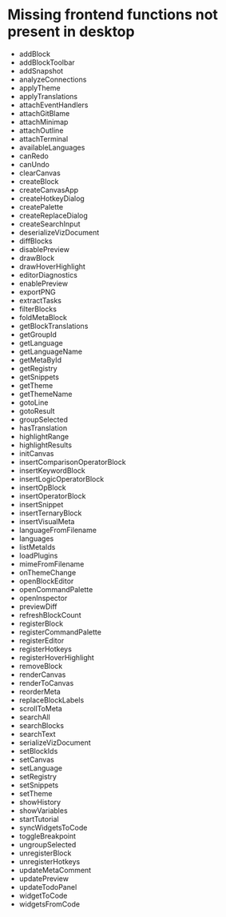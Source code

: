 # Missing frontend functions not present in desktop

- addBlock
- addBlockToolbar
- addSnapshot
- analyzeConnections
- applyTheme
- applyTranslations
- attachEventHandlers
- attachGitBlame
- attachMinimap
- attachOutline
- attachTerminal
- availableLanguages
- canRedo
- canUndo
- clearCanvas
- createBlock
- createCanvasApp
- createHotkeyDialog
- createPalette
- createReplaceDialog
- createSearchInput
- deserializeVizDocument
- diffBlocks
- disablePreview
- drawBlock
- drawHoverHighlight
- editorDiagnostics
- enablePreview
- exportPNG
- extractTasks
- filterBlocks
- foldMetaBlock
- getBlockTranslations
- getGroupId
- getLanguage
- getLanguageName
- getMetaById
- getRegistry
- getSnippets
- getTheme
- getThemeName
- gotoLine
- gotoResult
- groupSelected
- hasTranslation
- highlightRange
- highlightResults
- initCanvas
- insertComparisonOperatorBlock
- insertKeywordBlock
- insertLogicOperatorBlock
- insertOpBlock
- insertOperatorBlock
- insertSnippet
- insertTernaryBlock
- insertVisualMeta
- languageFromFilename
- languages
- listMetaIds
- loadPlugins
- mimeFromFilename
- onThemeChange
- openBlockEditor
- openCommandPalette
- openInspector
- previewDiff
- refreshBlockCount
- registerBlock
- registerCommandPalette
- registerEditor
- registerHotkeys
- registerHoverHighlight
- removeBlock
- renderCanvas
- renderToCanvas
- reorderMeta
- replaceBlockLabels
- scrollToMeta
- searchAll
- searchBlocks
- searchText
- serializeVizDocument
- setBlockIds
- setCanvas
- setLanguage
- setRegistry
- setSnippets
- setTheme
- showHistory
- showVariables
- startTutorial
- syncWidgetsToCode
- toggleBreakpoint
- ungroupSelected
- unregisterBlock
- unregisterHotkeys
- updateMetaComment
- updatePreview
- updateTodoPanel
- widgetToCode
- widgetsFromCode
